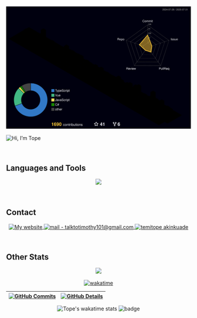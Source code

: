 ![Status](./profile-3d-contrib/profile-night-rainbow.svg)

![Hi, I’m Tope](https://github.com/Topman-14/Topman-14/assets/98329531/c767cc8b-9b13-476b-8358-d3c720d8a92a)


 &nbsp;
 &nbsp;
 &nbsp;

## Languages and Tools

  <div align="center" >
<a href="https://skillicons.dev"   >
  <img src="https://skillicons.dev/icons?i=git,javascript,typescript,css,html,react,next,tailwind,sass,nodejs,express,nest,vue,docker,figma,jest,materialui,linux,postman,vercel,vite,mongodb,postgres,angular,gitlab,shadcn" />
</a>
  <br />
  </div>
  
&nbsp;
 &nbsp;

## Contact

 <div align="center" >
  <a href="https://topman.vercel.app" target="_blank">
    <img align="center" src="https://github.com/Topman-14/Topman-14/assets/98329531/77992e22-725d-4cfd-8831-a0dbe5c1a73b" alt="My website" height="35" width="50"/>
  </a>
  <a href="mailto:talktotimothy101@gmail.com" target="_blank">
    <img align="center" src="https://img.icons8.com/fluency/48/null/new-post.png" alt="mail - talktotimothy101@gmail.com" height="40" width="50"/>
  </a>
  <a href="https://linkedin.com/in/tope-akinkuade" target="_blank">
    <img align="center" src="https://raw.githubusercontent.com/rahuldkjain/github-profile-readme-generator/master/src/images/icons/Social/linked-in-alt.svg" alt="temitope akinkuade" height="30" width="50" />
  </a>
</div>

<!---

<p align="left"> 
  
<img src="https://cdn.jsdelivr.net/gh/devicons/devicon@latest/icons/typescript/typescript-original.svg" alt="typescript" width="50" height="40" />
          
<img src="https://raw.githubusercontent.com/devicons/devicon/master/icons/javascript/javascript-original.svg" alt="javascript" width="40" height="40"/> 

<img src="https://cdn.jsdelivr.net/gh/devicons/devicon@latest/icons/java/java-original-wordmark.svg" alt="java" width="50" height="40" />

<img src="https://cdn.jsdelivr.net/gh/devicons/devicon@latest/icons/csharp/csharp-original.svg" alt="csharp" width="50" height="40" />
          
<img src="https://cdn.jsdelivr.net/gh/devicons/devicon/icons/react/react-original.svg" alt="react" width="50" height="40"/>

<img src="https://cdn.jsdelivr.net/gh/devicons/devicon@latest/icons/nextjs/nextjs-original.svg" alt="next" width="50" height="40" />

<img src="https://cdn.jsdelivr.net/gh/devicons/devicon@latest/icons/tailwindcss/tailwindcss-original.svg" alt="tailwind" width="50" height="40" />
          
<img src="https://cdn.jsdelivr.net/gh/devicons/devicon@latest/icons/angularjs/angularjs-original.svg" alt="angularjs" width="50" height="40" />

<img src="https://cdn.jsdelivr.net/gh/devicons/devicon@latest/icons/mongodb/mongodb-original-wordmark.svg" alt="mongodb" width="50" height="40" />

<img src="https://cdn.jsdelivr.net/gh/devicons/devicon/icons/nodejs/nodejs-original.svg" alt="node" width="50" height="40"/> 

<img src="https://raw.githubusercontent.com/devicons/devicon/master/icons/css3/css3-original-wordmark.svg" alt="css3" width="50" height="40"/> 

<img src="https://www.vectorlogo.zone/logos/figma/figma-icon.svg" alt="figma" width="50" height="40"/> 

<img src="https://www.vectorlogo.zone/logos/git-scm/git-scm-icon.svg" alt="git" width="50" height="40"/> 
 
</p>
-->



 &nbsp;
  &nbsp;
 &nbsp;


## Other Stats
 <div align="center" >
   <div align="center" >
     <img src="https://github-profile-trophy.vercel.app/?username=topman-14&row=1&column=6&theme=dracula&margin-w=15&margin-h=15"/>
  </div>
  
[![wakatime](https://wakatime.com/badge/user/0bc66ecc-2d03-4bf1-ae0f-3531cd78ba84.svg)](https://wakatime.com/@0bc66ecc-2d03-4bf1-ae0f-3531cd78ba84)

 | [![GitHub Commits](http://github-profile-summary-cards.vercel.app/api/cards/productive-time?username=topman-14&theme=dracula&utcOffset=-1)](https://github.com/vn7n24fzkq/github-profile-summary-cards) | [![GitHub Details](http://github-profile-summary-cards.vercel.app/api/cards/profile-details?username=topman-14&theme=dracula)](https://github.com/vn7n24fzkq/github-profile-summary-cards) |  
 | ----------- | ----------- |

<img src="https://github-readme-stats.vercel.app/api/wakatime?username=topman&layout=compact&langs_count=5&bg_color=171c28&text_color=00FFD2" alt="Tope's wakatime stats" />
<img src="https://github-readme-stats.vercel.app/api/top-langs/?username=Topman-14&layout=compact&text_color=00FFD2&icon_color=007bff&bg_color=171c28" alt="badge" />

<div />
